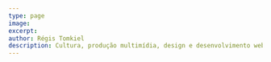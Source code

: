 ```yaml
---
type: page
image:
excerpt:
author: Régis Tomkiel
description: Cultura, produção multimídia, design e desenvolvimento web na Serra Gaúcha. | Dose Extra
---
```

